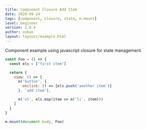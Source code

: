 ```yaml
---
title: Component Closure Add Item
date: 2020-09-24
tags: [component, closure, state, m.mount]
level: beginner
version: 2.0.4
author: osban
layout: layouts/example.html
---
```


Component example using javascript closure for state management.

~~~js
const Foo = () => {
  const els = ["first item"]

  return {
    view: () => [
      m('button', {
        onclick: () => {els.push('another item')}
      }, 'add item'),

      m('ul', els.map(item => m('li', item)))
    ]
  }
}

m.mount(document.body, Foo)
~~~
